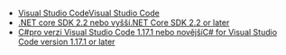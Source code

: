 * [<span data-ttu-id="1443f-101">Visual Studio Code</span><span class="sxs-lookup"><span data-stu-id="1443f-101">Visual Studio Code</span></span>](https://code.visualstudio.com/download)
* [<span data-ttu-id="1443f-102">.NET core SDK 2.2 nebo vyšší</span><span class="sxs-lookup"><span data-stu-id="1443f-102">.NET Core SDK 2.2 or later</span></span>](https://www.microsoft.com/net/download/all)
* [<span data-ttu-id="1443f-103">C#pro verzi Visual Studio Code 1.17.1 nebo novější</span><span class="sxs-lookup"><span data-stu-id="1443f-103">C# for Visual Studio Code version 1.17.1 or later</span></span>](https://marketplace.visualstudio.com/items?itemName=ms-vscode.csharp)